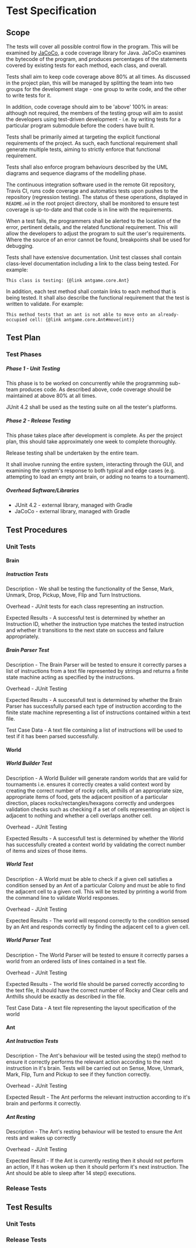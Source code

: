 # Test Specification

## Scope
The tests will cover all possible control flow in the program. This will be examined by [JaCoCo](http://eclemma.org/jacoco/), a code coverage library for Java. JaCoCo examines the bytecode of the program, and produces percentages of the statements covered by existing tests for each method, each class, and overall.

Tests shall aim to keep code coverage above 80% at all times. As discussed in the project plan, this will be managed by splitting the team into two groups for the development stage - one group to write code, and the other to write tests for it.

In addition, code coverage should aim to be 'above' 100% in areas: although not required, the members of the testing group will aim to assist the developers using test-driven development - i.e. by writing tests for a particular program submodule before the coders have built it.

Tests shall be primarily aimed at targeting the explicit functional requirements of the project. As such, each functional requirement shall generate multiple tests, aiming to strictly enforce that functional requirement.

Tests shall also enforce program behaviours described by the UML diagrams and sequence diagrams of the modelling phase.

The continuous integration software used in the remote Git repository, Travis CI, runs code coverage and automatics tests upon pushes to the repository (regression testing). The status of these operations, displayed in `README.md` in the root project directory, shall be monitored to ensure test coverage is up-to-date and that code is  in line with the requirements.

When a test fails, the programmers shall be alerted to the location of the error, pertinent details, and the related functional requirement. This will allow the developers to adjust the program to suit the user's requirements. Where the source of an error cannot be found, breakpoints shall be used for debugging.

Tests shall have extensive documentation. Unit test classes shall contain class-level documentation including a link to the class being tested. For example: 

`This class is testing: {@link antgame.core.Ant}`

In addition, each test method shall contain links to each method that is being tested. It shall also describe the functional requirement that the test is written to validate. For example:

`This method tests that an ant is not able to move onto an already-occupied cell: {@link antgame.core.Ant#move(int)}`

## Test Plan

### Test Phases

##### Phase 1 - Unit Testing

This phase is to be worked on concurrently while the programming sub-team produces code. As described above, code coverage should be maintained at above 80% at all times.

JUnit 4.2 shall be used as the testing suite on all the tester's platforms.

##### Phase 2 - Release Testing

This phase takes place after development is complete. As per the project plan, this should take approximately one week to complete thoroughly.

Release testing shall be undertaken by the entire team.

It shall involve running the entire system, interacting through the GUI, and examining the system's response to both typical and edge cases (e.g. attempting to load an empty ant brain, or adding no teams to a tournament).

##### Overhead Software/Libraries

- JUnit 4.2 - external library, managed with Gradle
- JaCoCo - external library, managed with Gradle



## Test Procedures

### Unit Tests

#### Brain

##### Instruction Tests

Description - We shall be testing the functionality of the Sense, Mark, Unmark, Drop, Pickup, Move, Flip and Turn Instructions.

Overhead - JUnit tests for each class representing an instruction.

Expected Results - A successful test is determined by whether an Instruction ID, whether the instruction type matches the tested instruction and whether it transitions to the next state on success and failure appropriately.


##### Brain Parser Test

Description - The Brain Parser will be tested to ensure it correctly parses a list of instructions from a text file represented by strings and returns a finite state machine acting as specified by the instructions.

Overhead - JUnit Testing

Expected Results - A successfull test is determined by whether the Brain Parser has successfully parsed each type of instruction according to the finite state machine representing a list of instructions contained within a text file.

Test Case Data - A text file containing a list of instructions will be used to test if it has been parsed successfully.


#### World

##### World Builder Test

Description - A World Builder will generate random worlds that are valid for tournaments i.e. ensures it correctly creates a valid context word by creating the correct number of rocky cells, anthills of an appropriate size, appropriate items of food, gets the adjacent position of a particular direction, places rocks/rectangles/hexagons correctly and undergoes validation checks such as checking if a set of cells representing an object is adjacent to nothing and whether a cell overlaps another cell. 

Overhead - JUnit Testing

Expected Results - A successfull test is determined by whether the World has successfully created a context world by validating the correct number of items and sizes of those items.


##### World Test

Description - A World must be able to check if a given cell satisfies a condition sensed by an Ant of a particular Colony and must be able to find the adjacent cell to a given cell. This will be tested by printing a world from the command line to validate World responses. 

Overhead - JUnit Testing

Expected Results - The world will respond correctly to the condition sensed by an Ant and responds correctly by finding the adjacent cell to a given cell. 


##### World Parser Test

Description - The World Parser will be tested to ensure it correctly parses a world from an ordered lists of lines contained in a text file.

Overhead - JUnit Testing

Expected Results - The world file should be parsed correctly according to the text file, it should have the correct number of Rocky and Clear cells and Anthills should be exactly as described in the file.

Test Case Data - A text file representing the layout specification of the world


#### Ant

##### Ant Instruction Tests

Description - The Ant's behaviour will be tested using the step() method to ensure it correctly performs the relevant action according to the next instruction in it's brain. Tests will be carried out on Sense, Move, Unmark, Mark, Flip, Turn and Pickup to see if they function correctly.

Overhead - JUnit Testing

Expected Result - The Ant performs the relevant instruction according to it's brain and performs it correctly.


##### Ant Resting

Description - The Ant's resting behaviour will be tested to ensure the Ant rests and wakes up correctly

Overhead - JUnit Testing

Expected Result - If the Ant is currently resting then it should not perform an action, If it has woken up then it should perform it's next instruction. The Ant should be able to sleep after 14 step() executions.






### Release Tests



## Test Results

### Unit Tests


### Release Tests
